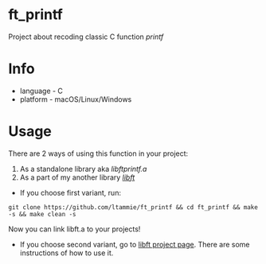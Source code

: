 # ft_printf
Project about recoding classic С function *printf*

# Info
* language - C
* platform - macOS/Linux/Windows

# Usage
There are 2 ways of using this function in your project:
1. As a standalone library aka *libftprintf.a*
2. As a part of my another library [*libft*](https://github.com/ltammie/libft)

* If you choose first variant, run:
```
git clone https://github.com/ltammie/ft_printf && cd ft_printf && make -s && make clean -s
```
  Now you can link libft.a to your projects!

* If you choose second variant, go to [libft project page](https://github.com/ltammie/libft). There are some instructions of how to use it.
